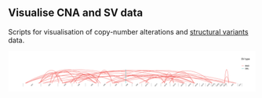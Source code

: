 ## Visualise CNA and SV data

Scripts for visualisation of copy-number alterations and [structural variants](https://github.com/umccr/CNV_SV-visualisation/tree/master/SVbezierPlot.md) data.

![](example_data/structural/example-manta-pass_SVbezier.png)<!-- -->
